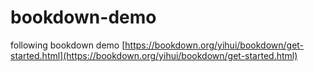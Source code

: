 # bookdown-demo
following bookdown demo [https://bookdown.org/yihui/bookdown/get-started.html](https://bookdown.org/yihui/bookdown/get-started.html)
